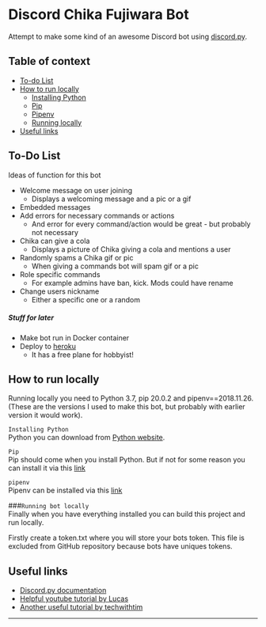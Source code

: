 # Discord Chika Fujiwara Bot
Attempt to make some kind of an awesome Discord bot using [discord.py](https://discordpy.readthedocs.io/en/latest/).

## Table of context 
- [To-do List](#to-do-list)
- [How to run locally](#how-to-run-locally)
    - [Installing Python](#installing-python)
    - [Pip](#pip)
    - [Pipenv](#pipenv)
    - [Running locally](#running-bot-locally)
- [Useful links](#useful-links)

## To-Do List
Ideas of function for this bot

* Welcome message on user joining
    * Displays a welcoming message and a pic or a gif
* Embedded messages
* Add errors for necessary commands or actions
    * And error for every command/action would be great - but probably not necessary
* Chika can give a cola
    * Displays a picture of Chika giving a cola and mentions a user
* Randomly spams a Chika gif or pic
    * When giving a commands bot will spam gif or a pic
* Role specific commands
    * For example admins have ban, kick. Mods could have rename
* Change users nickname
    * Either a specific one or a random

##### Stuff for later
* Make bot run in Docker container
* Deploy to [heroku](https://www.heroku.com/)
    * It has a free plane for hobbyist!
    
## How to run locally
Running locally you need to Python 3.7, pip 20.0.2 and pipenv==2018.11.26. (These are the versions I used to make
 this bot, but probably with earlier version it would work).

`Installing Python`  
Python you can download from [Python website](https://www.python.org/downloads/).

`Pip`  
Pip should come when you install Python. But if not for some reason you can install it via this [link](https://pip.pypa.io/en/stable/installing/)

`pipenv`  
Pipenv can be installed via this [link](https://pipenv-fork.readthedocs.io/en/latest/install.html#pragmatic-installation-of-pipenv)

###`Running bot locally`  
Finally when you have everything installed you can build this project and run locally. 


Firstly create a token.txt where you will store your bots token. This file is excluded from GitHub repository because
 bots have uniques tokens.  
## Useful links
* [Discord.py documentation](https://discordpy.readthedocs.io/en/latest/)
* [Helpful youtube tutorial by Lucas](https://www.youtube.com/watch?v=nW8c7vT6Hl4&list=PLW3GfRiBCHOhfVoiDZpSz8SM_HybXRPzZ)
* [Another useful tutorial by techwithtim](https://techwithtim.net/tutorials/discord-py/)
---